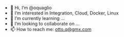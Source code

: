 - 👋 Hi, I’m @oquaglio
- 👀 I’m interested in Integration, Cloud, Docker, Linux
- 🌱 I’m currently learning ...
- 💞️ I’m looking to collaborate on ...
- 📫 How to reach me: otto.q@gmx.com

